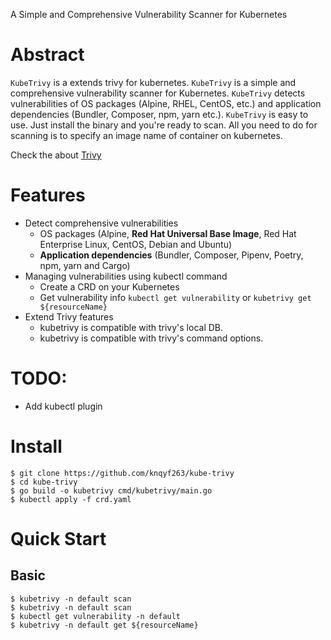 A Simple and Comprehensive Vulnerability Scanner for Kubernetes


# Abstract

`KubeTrivy` is a extends trivy for kubernetes.
`KubeTrivy` is a simple and comprehensive vulnerability scanner for Kubernetes.
`KubeTrivy` detects vulnerabilities of OS packages (Alpine, RHEL, CentOS, etc.) and application dependencies (Bundler, Composer, npm, yarn etc.).
`KubeTrivy` is easy to use. Just install the binary and you're ready to scan. All you need to do for scanning is to specify an image name of container on kubernetes.


Check the about [Trivy](https://github.com/knqyf263/trivy)

# Features

- Detect comprehensive vulnerabilities
  - OS packages (Alpine, **Red Hat Universal Base Image**, Red Hat Enterprise Linux, CentOS, Debian and Ubuntu)
  - **Application dependencies** (Bundler, Composer, Pipenv, Poetry, npm, yarn and Cargo)
- Managing vulnerabilities using kubectl command
  - Create a CRD on your Kubernetes
  - Get vulnerability info `kubectl get vulnerability` or `kubetrivy get ${resourceName}`
- Extend Trivy features
  - kubetrivy is compatible with trivy's local DB.
  - kubetrivy is compatible with trivy's command options.
<!--
- Simple
  - Specify only an image name
  - See [Quick Start](#quick-start) and [Examples](#examples)
- Easy installation
  - **No need for prerequirements** such as installation of DB, libraries, etc.
  - `apt-get install`, `yum install` and `brew install` is possible (See [Installation](#installation))
- High accuracy
  - **Especially Alpine Linux and RHEL/CentOS** (See [Comparison with other scanners](#comparison-with-other-scanners))
  - Other OSes are also high
- DevSecOps
  - **Suitable for CI** such as Travis CI, CircleCI, Jenkins, etc.
  - See [CI Example](#continuous-integration-ci)
 -->

# TODO:
- Add kubectl plugin

# Install

```
$ git clone https://github.com/knqyf263/kube-trivy
$ cd kube-trivy
$ go build -o kubetrivy cmd/kubetrivy/main.go
$ kubectl apply -f crd.yaml
```


# Quick Start

## Basic

```
$ kubetrivy -n default scan
$ kubetrivy -n default scan
$ kubectl get vulnerability -n default
$ kubetrivy -n default get ${resourceName}
```
